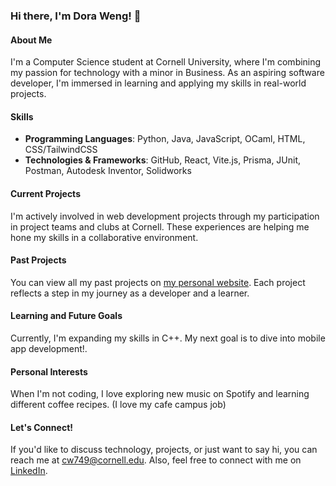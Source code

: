 ### Hi there, I'm Dora Weng! 👋

#### About Me
I'm a Computer Science student at Cornell University, where I'm combining my passion for technology with a minor in Business. As an aspiring software developer, I'm immersed in learning and applying my skills in real-world projects.

#### Skills
- **Programming Languages**: Python, Java, JavaScript, OCaml, HTML, CSS/TailwindCSS
- **Technologies & Frameworks**: GitHub, React, Vite.js, Prisma, JUnit, Postman, Autodesk Inventor, Solidworks

#### Current Projects
I'm actively involved in web development projects through my participation in project teams and clubs at Cornell. These experiences are helping me hone my skills in a collaborative environment.

#### Past Projects
You can view all my past projects on [my personal website](https://dora-weng.vercel.app/#Home). Each project reflects a step in my journey as a developer and a learner.

#### Learning and Future Goals
Currently, I'm expanding my skills in C++. My next goal is to dive into mobile app development!.

#### Personal Interests
When I'm not coding, I love exploring new music on Spotify and learning different coffee recipes. (I love my cafe campus job)

#### Let's Connect!
If you'd like to discuss technology, projects, or just want to say hi, you can reach me at cw749@cornell.edu. Also, feel free to connect with me on [LinkedIn](https://www.linkedin.com/in/chuyinweng/).

